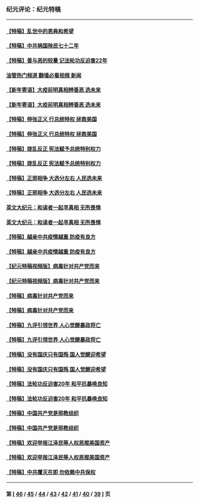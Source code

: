 ### 纪元评论：纪元特稿
---
#### [【特稿】乱世中的恩典和希望](../../pages/nsc424/n13734687.md?06300330) 
#### [【特稿】中共祸国殃民七十二年](../../pages/nsc424/n13272607.md?06300330) 
#### [【特稿】善与恶的较量 记法轮功反迫害22年](../../pages/nsc424/n13086597.md?06300330) 
#### [油管热门频道 翻墙必看视频 新闻](ok?06300330)
#### [【新年寄语】大疫前明真相辨善恶 选未来](../../pages/nsc424/n12660855.md?06300330) 
#### [【新年寄语】大疫前明真相辨善恶 选未来](../../pages/nsc424/n12660855.md?06300330) 
#### [【特稿】伸张正义 行总统特权 拯救美国](../../pages/nsc424/n12616806.md?06300330) 
#### [【特稿】伸张正义 行总统特权 拯救美国](../../pages/nsc424/n12616806.md?06300330) 
#### [【特稿】拨乱反正 宪法赋予总统特别权力](../../pages/nsc424/n12598306.md?06300330) 
#### [【特稿】拨乱反正 宪法赋予总统特别权力](../../pages/nsc424/n12598306.md?06300330) 
#### [【特稿】正邪相争 大选分左右 人民选未来](../../pages/nsc424/n12545208.md?06300330) 
#### [【特稿】正邪相争 大选分左右 人民选未来](../../pages/nsc424/n12545208.md?06300330) 
#### [英文大纪元：和读者一起寻真相 无所畏惧](../../pages/nsc424/n12542027.md?06300330) 
#### [英文大纪元：和读者一起寻真相 无所畏惧](../../pages/nsc424/n12542027.md?06300330) 
#### [【特稿】越亲中共疫情越重 防疫有良方](../../pages/nsc424/n12042989.md?06300330) 
#### [【特稿】越亲中共疫情越重 防疫有良方](../../pages/nsc424/n12042989.md?06300330) 
#### [【纪元特稿视频版】病毒针对共产党而来](../../pages/nsc424/n11977328.md?06300330) 
#### [【纪元特稿视频版】病毒针对共产党而来](../../pages/nsc424/n11977328.md?06300330) 
#### [【特稿】病毒针对共产党而来](../../pages/nsc424/n11928818.md?06300330) 
#### [【特稿】病毒针对共产党而来](../../pages/nsc424/n11928818.md?06300330) 
#### [【特稿】九评引领世界 人心觉醒暴政将亡](../../pages/nsc424/n11660496.md?06300330) 
#### [【特稿】九评引领世界 人心觉醒暴政将亡](../../pages/nsc424/n11660496.md?06300330) 
#### [【特稿】没有国庆只有国殇 国人觉醒迎希望](../../pages/nsc424/n11549354.md?06300330) 
#### [【特稿】没有国庆只有国殇 国人觉醒迎希望](../../pages/nsc424/n11549354.md?06300330) 
#### [【特稿】法轮功反迫害20年 和平抗暴唤良知](../../pages/nsc424/n11389135.md?06300330) 
#### [【特稿】法轮功反迫害20年 和平抗暴唤良知](../../pages/nsc424/n11389135.md?06300330) 
#### [【特稿】中国共产党是邪教组织](../../pages/nsc424/n11355551.md?06300330) 
#### [【特稿】中国共产党是邪教组织](../../pages/nsc424/n11355551.md?06300330) 
#### [【特稿】欢迎举报江泽民等人权恶棍美国资产](../../pages/nsc424/n11303040.md?06300330) 
#### [【特稿】欢迎举报江泽民等人权恶棍美国资产](../../pages/nsc424/n11303040.md?06300330) 
#### [【特稿】中共覆灭在即 勿依赖中共保权](../../pages/nsc424/n11278510.md?06300330) 

---
#### 第 [ [46](./46.md?06300330) / [45](./45.md?06300330) / [44](./44.md?06300330) / [43](./43.md?06300330) / [42](./42.md?06300330) / [41](./41.md?06300330) / [40](./40.md?06300330) / [39](./39.md?06300330) ] 页
